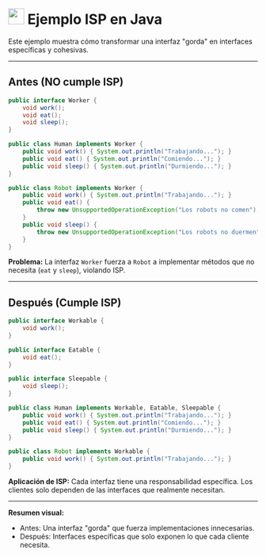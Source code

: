 # <img src="https://cdn.jsdelivr.net/gh/devicons/devicon/icons/java/java-original.svg" width="32"/> Ejemplo ISP en Java

Este ejemplo muestra cómo transformar una interfaz "gorda" en interfaces específicas y cohesivas.

---

## Antes (NO cumple ISP)
```java
public interface Worker {
    void work();
    void eat();
    void sleep();
}

public class Human implements Worker {
    public void work() { System.out.println("Trabajando..."); }
    public void eat() { System.out.println("Comiendo..."); }
    public void sleep() { System.out.println("Durmiendo..."); }
}

public class Robot implements Worker {
    public void work() { System.out.println("Trabajando..."); }
    public void eat() { 
        throw new UnsupportedOperationException("Los robots no comen"); 
    }
    public void sleep() { 
        throw new UnsupportedOperationException("Los robots no duermen"); 
    }
}
```

**Problema:** La interfaz `Worker` fuerza a `Robot` a implementar métodos que no necesita (`eat` y `sleep`), violando ISP.

---

## Después (Cumple ISP)
```java
public interface Workable {
    void work();
}

public interface Eatable {
    void eat();
}

public interface Sleepable {
    void sleep();
}

public class Human implements Workable, Eatable, Sleepable {
    public void work() { System.out.println("Trabajando..."); }
    public void eat() { System.out.println("Comiendo..."); }
    public void sleep() { System.out.println("Durmiendo..."); }
}

public class Robot implements Workable {
    public void work() { System.out.println("Trabajando..."); }
}
```

**Aplicación de ISP:**
Cada interfaz tiene una responsabilidad específica. Los clientes solo dependen de las interfaces que realmente necesitan.

---

**Resumen visual:**
- Antes: Una interfaz "gorda" que fuerza implementaciones innecesarias.
- Después: Interfaces específicas que solo exponen lo que cada cliente necesita.
